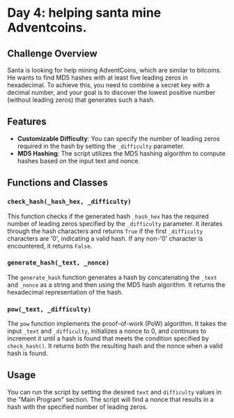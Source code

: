 # Day 4: helping santa mine Adventcoins. 

## Challenge Overview
Santa is looking for help mining AdventCoins, which are similar to bitcoins. He wants to find MD5 hashes with at least five leading zeros in hexadecimal. To achieve this, you need to combine a secret key with a decimal number, and your goal is to discover the lowest positive number (without leading zeros) that generates such a hash.

## Features

- **Customizable Difficulty**: You can specify the number of leading zeros required in the hash by setting the `_difficulty` parameter.
- **MD5 Hashing**: The script utilizes the MD5 hashing algorithm to compute hashes based on the input text and nonce.

## Functions and Classes

### `check_hash(_hash_hex, _difficulty)`

This function checks if the generated hash `_hash_hex` has the required number of leading zeros specified by the `_difficulty` parameter. It iterates through the hash characters and returns `True` if the first `_difficulty` characters are '0', indicating a valid hash. If any non-'0' character is encountered, it returns `False`.

### `generate_hash(_text, _nonce)`

The `generate_hash` function generates a hash by concatenating the `_text` and `_nonce` as a string and then using the MD5 hash algorithm. It returns the hexadecimal representation of the hash.

### `pow(_text, _difficulty)`

The `pow` function implements the proof-of-work (PoW) algorithm. It takes the input `_text` and `_difficulty`, initializes a nonce to 0, and continues to increment it until a hash is found that meets the condition specified by `check_hash()`. It returns both the resulting hash and the nonce when a valid hash is found.

## Usage

You can run the script by setting the desired `text` and `difficulty` values in the "Main Program" section. The script will find a nonce that results in a hash with the specified number of leading zeros.
